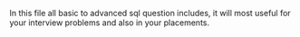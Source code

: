 In this file all basic to advanced sql question includes, it will most useful for your interview problems and also in your placements. 
